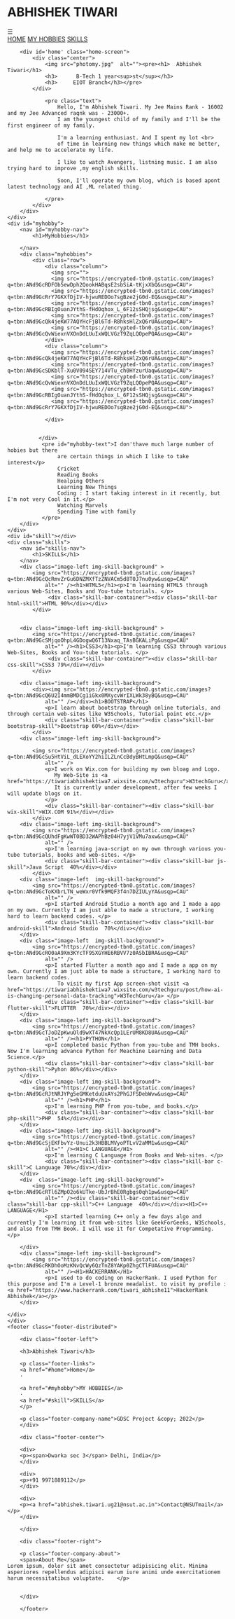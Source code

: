 <!DOCTYPE html>
<html lang="en">

<head>
    <meta charset="UTF-8">
    <meta http-equiv="X-UA-Compatible" content="IE=edge">
    <meta name="viewport" content="width=device-width, initial-scale=1.0">
    <link rel="icon" type="image/x-icon"
        href="https://encrypted-tbn0.gstatic.com/images?q=tbn:ANd9GcRcxJyE2-aDI8ixVpzlN0JPxEV97wFsMzGu3A&usqp=CAU">
    <link rel="stylesheet" href="project.js">
    <link rel="stylesheet" href="project.css">
    <link href="http://fonts.googleapis.com/css?family=Sofia" rel="stylesheet" type="text/css">
    <title>GDSC Project</title>
</head>

<body>
    <div class="nav-bar">
        <img src="logoo.jpeg" alt="">
        <h1 class="name">ABHISHEK TIWARI</h1>
        <div class="menu-right">
            <span onclick="myFunction()">&#9776;</span>  
            <div id="navbar-right">          
                <a href="#home">HOME</a>
                <a href="#myhobby">MY HOBBIES</a>
                <a href="#skill">SKILLS</a>
            </div> 
            </div>
    </div>
    
        <div id='home' class="home-screen">
            <div class="center">
                <img src="photomy.jpg"  alt=""><pre><h1>  Abhishek Tiwari</h1>
                <h3>      B-Tech 1 year<sup>st</sup></h3>
                <h3>     EIOT Branch</h3></pre>
            </div>

                <pre class="text">
                    Hello, I'm Abhishek Tiwari. My Jee Mains Rank - 16002 and my Jee Advanced raqnk was - 23000+.
                    I am the youngest child of my family and I'll be the first engineer of my family.

                    I'm a learning enthusiast. And I spent my lot <br>
                    of time in learning new things which make me better, and help me to accelerate my life.

                    I like to watch Avengers, listning music. I am also trying hard to improve ,my english skills.

                    Soon, I'll operate my own blog, which is based apont latest technology and AI ,ML related thing.

                </pre>
            </div>
        </div>
    </div>
    <div id="myhobby">
        <nav id="myhobby-nav">
            <h1>MyHobbies</h1>

        </nav>
        <div class="myhobbies">
            <div class="row">
                <div class="column">
                  <img src="">
                  <img src="https://encrypted-tbn0.gstatic.com/images?q=tbn:ANd9GcRDFOb5ewDph2QookHABqsE2sbSiA-tKjxXbQ&usqp=CAU">
                  <img src="https://encrypted-tbn0.gstatic.com/images?q=tbn:ANd9GcRrY7GKXfDjIV-hjwuREDOo7sgBze2jG0d-EQ&usqp=CAU">
                  <img src="https://encrypted-tbn0.gstatic.com/images?q=tbn:ANd9GcRBIgOuanJYthS-fHdOqhox_L_6F12sSHQjsg&usqp=CAU">
                  <img src="https://encrypted-tbn0.gstatic.com/images?q=tbn:ANd9GcQk4jeKW77AQYHcFjBl6Td-R8hksHlZxQ6rUA&usqp=CAU">
                  <img src="https://encrypted-tbn0.gstatic.com/images?q=tbn:ANd9GcQvWiexnVXOnDdLUuIxWQLVGzT9ZqLQOpePQA&usqp=CAU">
                </div>
                <div class="column">
                  <img src="https://encrypted-tbn0.gstatic.com/images?q=tbn:ANd9GcQk4jeKW77AQYHcFjBl6Td-R8hksHlZxQ6rUA&usqp=CAU">
                  <img src="https://encrypted-tbn0.gstatic.com/images?q=tbn:ANd9GcSDKblT-Xu0V094SEY714VTu_ch0HYzurUaqw&usqp=CAU">
                  <img src="https://encrypted-tbn0.gstatic.com/images?q=tbn:ANd9GcQvWiexnVXOnDdLUuIxWQLVGzT9ZqLQOpePQA&usqp=CAU">
                  <img src="https://encrypted-tbn0.gstatic.com/images?q=tbn:ANd9GcRBIgOuanJYthS-fHdOqhox_L_6F12sSHQjsg&usqp=CAU">
                  <img src="https://encrypted-tbn0.gstatic.com/images?q=tbn:ANd9GcRrY7GKXfDjIV-hjwuREDOo7sgBze2jG0d-EQ&usqp=CAU">
            
                </div>
                
                
              </div>
               <pre id="myhobby-text">I don'thave much large number of hobies but there 
                    are certain things in which I like to take interest</p>
                    Cricket
                    Reading Books
                    Healping Others
                    Learning New Things
                    Coding : I start taking interest in it recently, but I'm not very Cool in it.</p>
                    Watching Marvels
                    Spending Time with family
               </pre>
        </div>
    </div>
    <div id="skill"></div>
    <div class="skills">
        <nav id="skills-nav">
            <h1>SKILLS</h1>
        </nav>
        <div class="image-left img-skill-background" >
            <img src="https://encrypted-tbn0.gstatic.com/images?q=tbn:ANd9GcQcRmvZrGu6DNZMXfTzZNVACm5d8T0J7nu0yw&usqp=CAU"
                alt="" /><h1>HTML5</h1><p>I'm learning HTML5 through various Web-Sites, Books and You-tube tutorials. </p>
                 <div class="skill-bar-container"><div class="skill-bar html-skill">HTML 90%</div></div>
            </div>    

        
        <div class="image-left img-skill-background" >
            <img src="https://encrypted-tbn0.gstatic.com/images?q=tbn:ANd9GcSMjqoOhpL4GDogwQ6T13Nxaq_TAsBGKALiPg&usqp=CAU"
                alt="" /><h1>CSS3</h1><p>I'm learning CSS3 through various Web-Sites, Books and You-tube tutorials. </p>
                 <div class="skill-bar-container"><div class="skill-bar css-skill">CSS3 79%</div></div>
            </div>
            
        <div class="image-left img-skill-background">
            <div><img src="https://encrypted-tbn0.gstatic.com/images?q=tbn:ANd9GcQ6U2I4mmBMDCg1iGkx0MXycvWrIXLWk38yBQ&usqp=CAU"
                alt="" /></div><h1>BOOTSTRAP</h1>
                <p>I learn about bootstrap through online tutorials, and through certain web-sites like W3Schools, Tutorial point etc.</p>
                <div class="skill-bar-container"><div class="skill-bar bootstrap-skill">Bootstrap 60%</div></div>   
            </div>
        <div class="image-left img-skill-background">

            <img src="https://encrypted-tbn0.gstatic.com/images?q=tbn:ANd9GcSu5HtViL_dLEXoYY2hiILZLnCcBdyBHtLmpQ&usqp=CAU"
                alt="" />
                <p>I work on Wix.com for building my own bloag and Logo.
                   My Web-Site is <a href="https://tiwariabhishektiwa7.wixsite.com/w3techguru">W3techGuru</a>. 
                   It is currently under development, after few weeks I will update blogs on it.
                </p>
                <div class="skill-bar-container"><div class="skill-bar wix-skill">WIX.COM 91%</div></div>
            </div>
        <div class="image-left img-skill-background">
            <img src="https://encrypted-tbn0.gstatic.com/images?q=tbn:ANd9GcQUhdFgKwWT0BD32WAPhBz04H7yjV1VMu7axw&usqp=CAU"
                alt="" />
                <p>I'm learning java-script on my own through various you-tube tutorials, books and web-sites. </p>
                <div class="skill-bar-container"><div class="skill-bar js-skill">Java Script  40%</div></div>
            </div>
        <div class="image-left  img-skill-background">
            <img src="https://encrypted-tbn0.gstatic.com/images?q=tbn:ANd9GcToKXbrLTN_weWxr0Vfk9MQF3f4n7DZIULyYA&usqp=CAU"
                alt="" />
                <p>I started Android Studio a month ago and I made a app on my own. Currently I am just able to made a structure, I working hard to learn backend codes. </p>
                <div class="skill-bar-container"><div class="skill-bar android-skill">Android Studio  70%</div></div>
        </div>
        <div class="image-left  img-skill-background">
            <img src="https://encrypted-tbn0.gstatic.com/images?q=tbn:ANd9GcRO0aA9Xm3KYcTF9SXGYHE6RBVV7z0ASbIBRA&usqp=CAU"
                alt="" />
                <p>I started Flutter a month ago and I made a app on my own. Currently I am just able to made a structure, I working hard to learn backend codes.
                    To visit my first App screen-shot visit <a href="https://tiwariabhishektiwa7.wixsite.com/w3techguru/post/how-ai-is-changing-personal-data-tracking">W3TechGuru</a> </p>
                <div class="skill-bar-container"><div class="skill-bar flutter-skill">FLUTTER  70%</div></div>
        </div>
        <div class="image-left img-skill-background">
            <img src="https://encrypted-tbn0.gstatic.com/images?q=tbn:ANd9GcTJoDZpKwuOld9wXT47NkXcQp1LErUM8KD8UA&usqp=CAU"
                alt="" /><h1>PYTHON</h1>
                <p>I completed basic Python from you-tube and TMH books. Now I'm learning advance Python for Meachine Learning and Data Science.</p>
                <div class="skill-bar-container"><div class="skill-bar python-skill">Pyhon 86%</div></div>
        </div>
        <div class="image-left img-skill-background">
            <img src="https://encrypted-tbn0.gstatic.com/images?q=tbn:ANd9GcRJtNRJYPg5eGMKetduUxAYs2PhGJFSDebWvw&usqp=CAU"
                alt="" /><h1>PHP</h1>
                <p>I'm learning PHP from you-tube, and books.</p>
                <div class="skill-bar-container"><div class="skill-bar php-skill">PHP  54%</div></div>
        </div>
        <div class="image-left img-skill-background">
            <img src="https://encrypted-tbn0.gstatic.com/images?q=tbn:ANd9GcSjEKFbvYz-Unui2k3HBBLMVyoPTLvV2aMM1w&usqp=CAU"
                alt="" /><H1>C LANGUAGE</H1>
                <p>I'm learning C Language from Books and Web-sites. </p>
                <div class="skill-bar-container"><div class="skill-bar c-skill">C Language 70%</div></div>
        </div>
        <div  class="image-left img-skill-background">
            <img src="https://encrypted-tbn0.gstatic.com/images?q=tbn:ANd9GcRTl6ZMpO2o6kUTke-UbJrBhE0Rgbgs0qh1pw&usqp=CAU"
                alt="" /><div class="skill-bar-container"><div class="skill-bar cpp-skill">C++ Language  40%</div></div><H1>C++ LANGUAGE</H1>
                <p>I started learning C++ only a few days algo and currently I'm learning it from web-sites like GeekForGeeks, W3Schools, and also from TMH Book. I will use it for Competative Programming. </p>
                
        </div>
        <div class="image-left img-skill-background">
            <img src="https://encrypted-tbn0.gstatic.com/images?q=tbn:ANd9GcRKDhOoMzKNvQcWy6QzTnZ8YAKp0ZhgCTlFUA&usqp=CAU"
                alt="" /><H1>HACKERRANK</H1>
                <p>I used to do coding on HackerRank. I used Python for this purpose and I'm a Level-1 bronze meadalist. to visit my profile : <a href="https://www.hackerrank.com/tiwari_abhishe11">HackerRank Abhishek</a></p>
        </div>
        
    </div>
    </div>
    <footer class="footer-distributed">
 
        <div class="footer-left">
        
        <h3>Abhishek Tiwari</h3>
        
        <p class="footer-links">
        <a href="#home">Home</a>
        ·

        <a href="#myhobby">MY HOBBIES</a>
        ·
        <a href="#skill">SKILLS</a>
        </p>
        
        <p class="footer-company-name">GDSC Project &copy; 2022</p>
        </div>
        
        <div class="footer-center">
        
        <div>
        <p><span>Dwarka sec 3</span> Delhi, India</p>
        </div>
        
        <div>
        <p>+91 9971889112</p>
        </div>
        
        <div>
        <p><a href="abhishek.tiwari.ug21@nsut.ac.in">Contact@NSUTmail</a></p>
        </div>
        
        </div>
        
        <div class="footer-right">
        
        <p class="footer-company-about">
        <span>About Me</span>
    Lorem ipsum, dolor sit amet consectetur adipisicing elit. Minima asperiores repellendus adipisci earum iure animi unde exercitationem harum necessitatibus voluptate.    </p>
        
        
        </div>
        
        </footer>

</body>

</html>
